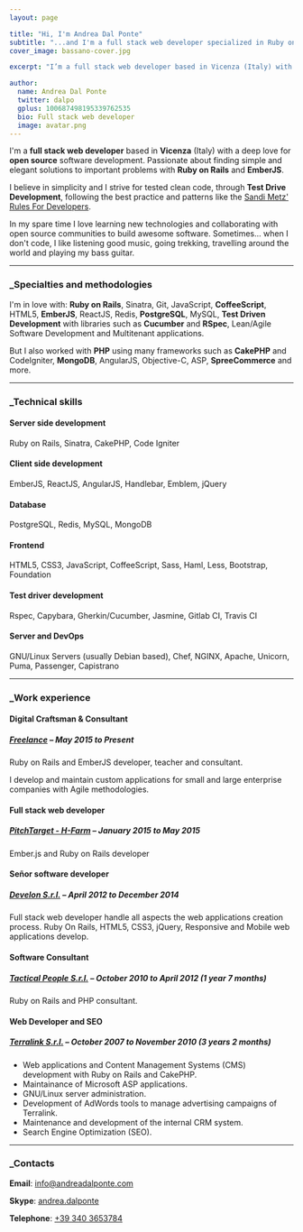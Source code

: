 ```yaml
---
layout: page

title: "Hi, I'm Andrea Dal Ponte"
subtitle: "...and I'm a full stack web developer specialized in Ruby on Rails and EmberJS"
cover_image: bassano-cover.jpg

excerpt: "I’m a full stack web developer based in Vicenza (Italy) with a deep love for open source software development. Passionate about finding simple and elegant solutions to important problems with Ruby on Rails and EmberJS"

author:
  name: Andrea Dal Ponte
  twitter: dalpo
  gplus: 100687498195339762535
  bio: Full stack web developer
  image: avatar.png
---
```



I'm a **full stack web developer** based in **Vicenza** (Italy) with a deep love for **open source** software development. Passionate about finding simple and elegant solutions to important problems with **Ruby on Rails** and **EmberJS**.

I believe in simplicity and I strive for tested clean code, through **Test Drive Development**, following the best practice and patterns like the [Sandi Metz' Rules For Developers](http://robots.thoughtbot.com/sandi-metz-rules-for-developers).

In my spare time I love learning new technologies and collaborating with open source communities to build awesome software.
Sometimes... when I don't code, I like listening good music, going trekking, travelling around the world and playing my bass guitar.

---

### \_Specialties and methodologies

I'm in love with: **Ruby on Rails**, Sinatra, Git, JavaScript, **CoffeeScript**, HTML5, **EmberJS**, ReactJS, Redis, **PostgreSQL**, MySQL, **Test Driven Development** with libraries such as **Cucumber** and **RSpec**, Lean/Agile Software Development and Multitenant applications.

But I also worked with **PHP** using many frameworks such as **CakePHP** and CodeIgniter, **MongoDB**, AngularJS, Objective-C, ASP, **SpreeCommerce** and more.

---

### \_Technical skills

#### **Server side development**
Ruby on Rails, Sinatra, CakePHP, Code Igniter

#### **Client side development**
EmberJS, ReactJS, AngularJS, Handlebar, Emblem, jQuery

#### **Database**
PostgreSQL, Redis, MySQL, MongoDB

#### **Frontend**
HTML5, CSS3, JavaScript, CoffeeScript, Sass, Haml, Less, Bootstrap, Foundation

#### **Test driver development**
Rspec, Capybara, Gherkin/Cucumber, Jasmine, Gitlab CI, Travis CI

#### **Server and DevOps**
GNU/Linux Servers (usually Debian based), Chef, NGINX, Apache, Unicorn, Puma, Passenger, Capistrano

---

### \_Work experience

#### Digital Craftsman & Consultant

##### **[Freelance](http://andreadalponte.com)** – May 2015 to Present

Ruby on Rails and EmberJS developer, teacher and consultant.

I develop and maintain custom applications for small and large enterprise companies with Agile methodologies.


#### Full stack web developer

##### **[PitchTarget - H-Farm](http://www.pitchtarget.com)** – January 2015 to May 2015

Ember.js and Ruby on Rails developer

#### Señor software developer

##### **[Develon S.r.l.](http://www.develon.com)** – April 2012 to December 2014

Full stack web developer handle all aspects the web applications creation process. Ruby On Rails, HTML5, CSS3, jQuery, Responsive and Mobile web applications develop.

#### Software Consultant

##### **[Tactical People S.r.l.](http://www.tacticalpeople.it)** – October 2010 to April 2012 (1 year 7 months)

Ruby on Rails and PHP consultant.

#### Web Developer and SEO

##### **[Terralink S.r.l.](http://www.terralink.it)** – October 2007 to November 2010 (3 years 2 months)

- Web applications and Content Management Systems (CMS) development with Ruby on Rails and CakePHP.
- Maintainance of Microsoft ASP applications.
- GNU/Linux server administration.
- Development of AdWords tools to manage advertising campaigns of Terralink.
- Maintenance and development of the internal CRM system.
- Search Engine Optimization (SEO).

---

### \_Contacts

**Email**: [info@andreadalponte.com](mailto:info@andreadalponte.com)

**Skype**: [andrea.dalponte](skype:andrea.dalponte)

**Telephone**: [+39 340 3653784](tel:+393403653784)
